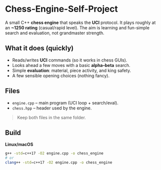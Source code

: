 # Chess-Engine-Self-Project

A small C++ **chess engine** that speaks the **UCI** protocol. It plays roughly at an **~1250 rating** (casual/rapid level). The aim is learning and fun-simple search and evaluation, not grandmaster strength.

## What it does (quickly)
- Reads/writes **UCI** commands (so it works in chess GUIs).
- Looks ahead a few moves with a basic **alpha–beta** search.
- Simple **evaluation**: material, piece activity, and king safety.
- A few sensible opening choices (nothing fancy).

## Files
- `engine.cpp` – main program (UCI loop + search/eval).
- `chess.hpp` – header used by the engine.
> Keep both files in the same folder.

## Build
**Linux/macOS**
```bash
g++ -std=c++17 -O2 engine.cpp -o chess_engine
# or
clang++ -std=c++17 -O2 engine.cpp -o chess_engine
